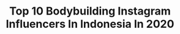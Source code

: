 ---
title: Top 10 Bodybuilding Instagram Influencers In Indonesia In 2020
description: >-
  Find top bodybuilding Instagram influencers in Indonesia in 2020. Most popular hashtags: #bodybuilding #fitness #gym #motivation.
platform: Instagram
profiles:
  - username: "luka.pasic"
    fullname: >-
      ➡L U K A   P A S I C ®
    location: "Indonesia"
    followers: 8332
    engagement: 789
    commentsToLikes: 0.162894
    id: ck55o5gtq7nw70i11zjgkmz8t
    verified: false
    hashtags: "#sonyalpha, #moscow, #giveaway, #brocontest"
  - username: "icaarly7"
    fullname: >-
      Carly Camargo
    location: "Indonesia"
    followers: 26254
    engagement: 655
    commentsToLikes: 0.048439
    id: ck5cej152l3su0i11kgzwsww3
    verified: false
    hashtags: "#kobeyear, #squats, #lifting, #fitnessgoals"
  - username: "amerkad88"
    fullname: >-
      Amer Kadic
    location: "Indonesia"
    followers: 28545
    engagement: 1157
    commentsToLikes: 0.015113
    id: ck6u5r8ntb9jf0j71jgafzatz
    verified: false
    hashtags: "#fitnessmodel, #bodybuilding, #active, #fitnessaddict"
  - username: "chayakeswani"
    fullname: >-
      CHAYA KESWANI🇮🇩
    location: "Indonesia"
    followers: 15054
    engagement: 702
    commentsToLikes: 0.044493
    id: ck6u7wdv2o1ag0j71dry8dlqr
    verified: false
    hashtags: "#eatcleantraindirty, #gym, #girl, #eatclean"
  - username: "kamalh24"
    fullname: >-
      Kamal hafid
    location: "Indonesia"
    followers: 21628
    engagement: 488
    commentsToLikes: 0.026472
    id: ck6u0ru3ahejt0j71q2wakpei
    verified: false
    hashtags: "#menstyle, #consistency, #parfumpremium, #bisnisanakmedan"
  - username: "davorgerbus"
    fullname: >-
      Davor Gerbus
    location: "Indonesia"
    followers: 295787
    engagement: 442
    commentsToLikes: 0.010192
    id: ck6u5rbl1ba040j71tahyrofm
    verified: true
    hashtags: "#galaxys10plus, #fit, #gym, #healthychoices"
  - username: "pavel_tl"
    fullname: >-
      👑 PAVEL 👑
    location: "Indonesia"
    followers: 62768
    engagement: 513
    commentsToLikes: 0.027746
    id: ck0u9stviajqr0i19editvkyy
    verified: false
    hashtags: "#fashionmen, #beautifuldestinations, #skincare, #gaymodel"
  - username: "fenfitlicious"
    fullname: >-
      🇲🇨 Nyla Liu 🇮🇩
    location: "Indonesia"
    followers: 56294
    engagement: 540
    commentsToLikes: 0.009209
    id: ck5zytas4ahr00i143qk465my
    verified: false
    hashtags: "#focus, #musclearmy, #asianbeauty, #smile"
  - username: "andreaswb"
    fullname: >-
      Andreas Wellijanto Bunda
    location: "Indonesia"
    followers: 6878
    engagement: 665
    commentsToLikes: 0.034861
    id: ck139fh86l1f20i19wf2ko1ti
    verified: false
    hashtags: "#chinesenewyear, #switzerland, #untiltomorrow, #classpasscrew"
  - username: "ejoy5059"
    fullname: >-
      ذولكيفلي بين زاينال ابيدين
    location: "Indonesia"
    followers: 26109
    engagement: 269
    commentsToLikes: 0.040070
    id: ck5q81ew540zf0i112w0e1jkw
    verified: false
    hashtags: "#sweet, #untiltomorrow, #flexrebelmy, #family"
---
